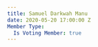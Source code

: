 ```yaml
---
title: Samuel Darkwah Manu
date: 2020-05-20 17:00:00 Z
Member Type:
  Is Voting Member: true
---
```

